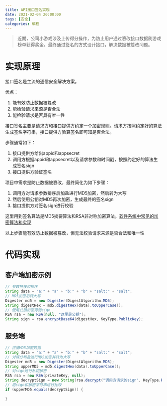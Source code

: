 ```yaml
---
title: API接口签名实现
date: 2021-02-04 20:00:00
tags: [安全]
categories: 编程
---
```


>  近期，公司小游戏涉及上传得分操作，为防止用户通过篡改接口数据刷游戏榜单获得奖金。最终通过签名的方式设计接口，解决数据被篡改问题。

# 实现原理

接口签名是主流的通信安全解决方案。

优点：

1. 能有效防止数据被篡改
2. 能检验请求来源是否合法
3. 能检验请求是否具有唯一性

接口签名主要是请求方和接口提供方约定一个加密规则。请求方按照约定好的算法生成签名字符串，接口提供方验算签名即可知是否合法。

步骤通常如下：

1. 接口提供方给出appid和appsecret
2. 调用方根据appid和appsecret以及请求参数和时间戳，按照约定好的算法生成签名sign
3. 接口提供方验证签名

项目中需求是防止数据被篡改，最终简化为如下步骤：

1. 调用方对请求参数排序后加盐进行MD5加密，然后转为大写
2. 然后使用公钥对MD5再次加密，生成最终的签名sign
3. 接口提供方对签名sign进行校验

这里用到签名算法是MD5摘要算法和RSA非对称加密算法。[软件系统中常见的加密算法和实现](https://linxiaobaixcg.github.io/2020/10/10/%E8%BD%AF%E4%BB%B6%E7%B3%BB%E7%BB%9F%E4%B8%AD%E5%B8%B8%E8%A7%81%E7%9A%84%E5%8A%A0%E5%AF%86%E7%AE%97%E6%B3%95/)

以上步骤能有效防止数据被篡改，但无法校验请求来源是否合法和唯一性

# 代码实现

## 客户端加密示例

```java
// 参数拼接和排序
String data = "a:" + "a" + "b:" + "b" + "salt:" + "salt";
// MD5加密后转大写
Digester md5 = new Digester(DigestAlgorithm.MD5);
String digestHex = md5.digestHex(data).toUpperCase();
// 使用公钥加密得到sign
RSA rsa = new RSA(null, "这里是公钥");
String sign = rsa.encryptBase64(digestHex, KeyType.PublicKey);
```

## 服务端

```java
// 拼接MD5加密数据
String data = "a:" + "a" + "b:" + "b" + "salt:" + "salt";
// 对得分和盐进行MD5加密并转为大写
Digester md5 = new Digester(DigestAlgorithm.MD5);
String upperMD5 = md5.digestHex(data).toUpperCase();
// 对sign进行私钥解密
RSA rsa = new RSA(privateKey, null);
String decryptSign = new String(rsa.decrypt("调用方请求的sign", KeyType.PrivateKey));
// 用sign和解密字符串进行比较
if (upperMD5.equals(decryptSign)) {
    
}
```